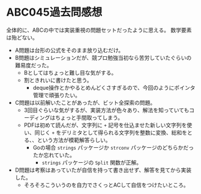 # ABC045過去問感想

全体的に、ABCの中では実装重視の問題セットだったように思える。
数学要素は殆どない。

- A問題は台形の公式をそのまま放り込むだけ。
- B問題はシミュレーションだが、競プロ勉強当初なら苦労していたぐらいの難易度だった。
  - Bとしてはちょっと難し目な気がする。
  - 割ときれいに書けたと思う。
    - deque操作とかやるとめんどくさすぎるので、今回のようにポインタ管理で頑張りたい。
- C問題は以前解いたことがあったが、ビット全探索の問題。
  - 3回目ぐらいな気がするが、実装方法が色々あり、解法を知っていてもコーディングはちょっと手間取ってしまう。
  - PDFは初めて読んだが、文字列に `+` 記号を仕込ませた新しい文字列を使い、同じく `+` をデリミタとして得られる文字列を整数に変換、総和をとる、、という方法が模範解答らしい。
    - Goの場合 `strings` パッケージか `strconv` パッケージのどちらかだったか忘れていた。
      - `strings` パッケージの `Split` 関数が正解。
- D問題は考察はあっていたが自信を持って書き出せず、解答を見てから実装した。
  - そろそろこういうのを自力でさくっとACして自信をつけたいところ。

